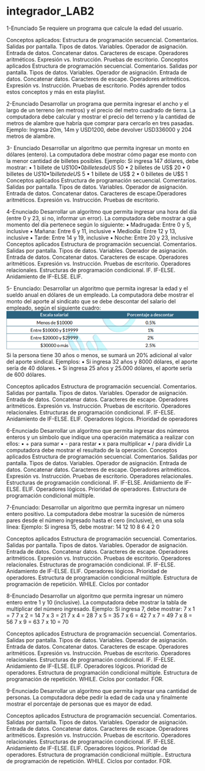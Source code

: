 # integrador_LAB2
1-Enunciado
Se requiere un programa que calcule la edad del usuario.

Conceptos aplicados:
Estructura de programación secuencial. Comentarios. Salidas por pantalla. Tipos de datos.
Variables. Operador de asignación. Entrada de datos. Concatenar datos. Caracteres de
escape. Operadores aritméticos. Expresión vs. Instrucción. Pruebas de escritorio.
Conceptos aplicados Estructura de programación secuencial. Comentarios. Salidas por
pantalla. Tipos de datos. Variables. Operador de asignación. Entrada de datos. Concatenar
datos. Caracteres de escape. Operadores aritméticos. Expresión vs. Instrucción. Pruebas
de escritorio. Podés aprender todos estos conceptos y más en esta playlist.


2-Enunciado
Desarrollar un programa que permita ingresar el ancho y el largo de un terreno (en metros)
y el precio del metro cuadrado de tierra. La computadora debe calcular y mostrar el precio
del terreno y la cantidad de metros de alambre que habría que comprar para cercarlo en
tres pasadas.
Ejemplo: Ingresa 20m, 14m y USD1200, debe devolver USD336000 y 204 metros de
alambre.

3- Enunciado
Desarrollar un algoritmo que permita ingresar un monto en dólares (entero). La
computadora debe mostrar cómo pagar ese monto con la menor cantidad de billetes
posibles.
Ejemplo: Si ingresa 147 dólares, debe mostrar:
▪ 1 billete de U$S 100
▪ 0 billetes de US$ 50
▪ 2 billetes de US$ 20
▪ 0 billetes de U$S 10
▪ 1 billete de U$S 5
▪ 1 billete de US$ 2
▪ 0 billetes de U$S 1
Conceptos aplicados
Estructura de programación secuencial. Comentarios. Salidas por pantalla. Tipos de datos.
Variables. Operador de asignación. Entrada de datos. Concatenar datos. Caracteres de
escape.Operadores aritméticos. Expresión vs. Instrucción. Pruebas de escritorio.

4-Enunciado
Desarrollar un algoritmo que permita ingresar una hora del día (entre 0 y 23, si
no, informar un error). La computadora debe mostrar a qué momento del día pertenece
según lo siguiente: ▪ Madrugada: Entre 0 y 5, inclusive ▪ Mañana: Entre 6 y 11, inclusive ▪
Mediodía: Entre 12 y 13, inclusive ▪ Tarde: Entre 14 y 19, inclusive ▪ Noche: Entre 20 y 23,
inclusive
Conceptos aplicados
Estructura de programación secuencial. Comentarios. Salidas por pantalla. Tipos de datos.
Variables. Operador de asignación. Entrada de datos. Concatenar datos. Caracteres de
escape. Operadores aritméticos. Expresión vs. Instrucción. Pruebas de escritorio.
Operadores relacionales. Estructuras de programación condicional. IF. IF-ELSE.
Anidamiento de IF-ELSE. ELIF.

5- Enunciado:
Desarrollar un algoritmo que permita ingresar la edad y el sueldo anual en dólares de un
empleado. La computadora debe mostrar el monto del aporte al sindicato que se debe
descontar del salario del empleado, según el siguiente cuadro:
![cuadro](image.png)
Si la persona tiene 30 años o menos, se sumará un 20% adicional al valor del aporte
sindical. Ejemplos: ▪ Si ingresa 32 años y 8000 dólares, el aporte sería de 40 dólares. ▪ Si
ingresa 25 años y 25.000 dólares, el aporte sería de 600 dólares.

Conceptos aplicados
Estructura de programación secuencial. Comentarios. Salidas por pantalla. Tipos de datos.
Variables. Operador de asignación. Entrada de datos. Concatenar datos. Caracteres de
escape. Operadores aritméticos. Expresión vs. Instrucción. Pruebas de escritorio.
Operadores relacionales. Estructuras de programación condicional. IF. IF-ELSE.
Anidamiento de IF-ELSE. ELIF. Operadores lógicos. Prioridad de operadores

6-Enunciado
Desarrollar un algoritmo que permita ingresar dos números enteros y un
símbolo que indique una operación matemática a realizar con ellos:
▪ + para sumar ▪ - para restar ▪ x para multiplicar ▪ / para dividir
La computadora debe mostrar el resultado de la operación.
Conceptos aplicados
Estructura de programación secuencial. Comentarios. Salidas por pantalla. Tipos de datos.
Variables. Operador de asignación. Entrada de datos. Concatenar datos. Caracteres de
escape. Operadores aritméticos. Expresión vs. Instrucción. Pruebas de escritorio.
Operadores relacionales. Estructuras de programación condicional. IF. IF-ELSE.
Anidamiento de IF-ELSE. ELIF. Operadores lógicos. Prioridad de operadores. Estructura de
programación condicional múltiple.

7-Enunciado:
Desarrollar un algoritmo que permita ingresar un número entero positivo. La computadora
debe mostrar la sucesión de números pares desde el número ingresado hasta el cero
(inclusive), en una sola línea: Ejemplo: Si ingresa 15, debe mostrar: 14 12 10 8 6 4 2 0

Conceptos aplicados Estructura de programación secuencial. Comentarios. Salidas por
pantalla. Tipos de datos. Variables. Operador de asignación. Entrada de datos. Concatenar
datos. Caracteres de escape. Operadores aritméticos. Expresión vs. Instrucción. Pruebas
de escritorio. Operadores relacionales. Estructuras de programación condicional. IF.
IF-ELSE. Anidamiento de IF-ELSE. ELIF. Operadores lógicos. Prioridad de operadores.
Estructura de programación condicional múltiple. Estructura de programación de repetición.
WHILE. Ciclos por contador

8-Enunciado
Desarrollar un algoritmo que permita ingresar un número entero entre 1 y 10
(inclusive). La computadora debe mostrar la tabla de multiplicar del número ingresado.
Ejemplo: Si ingresa 7, debe mostrar:
7 x 1 = 7
7 x 2 = 14
7 x 3 = 21
7 x 4 = 28
7 x 5 = 35
7 x 6 = 42
7 x 7 = 49
7 x 8 = 56
7 x 9 = 63
7 x 10 = 70

Conceptos aplicados
Estructura de programación secuencial. Comentarios. Salidas por pantalla. Tipos de datos.
Variables. Operador de asignación. Entrada de datos. Concatenar datos. Caracteres de
escape. Operadores aritméticos. Expresión vs. Instrucción. Pruebas de escritorio.
Operadores relacionales. Estructuras de programación condicional. IF. IF-ELSE.
Anidamiento de IF-ELSE. ELIF. Operadores lógicos. Prioridad de operadores. Estructura de
programación condicional múltiple. Estructura de programación de repetición. WHILE. Ciclos
por contador. FOR.

9-Enunciado
Desarrollar un algoritmo que permita ingresar una cantidad de personas. La
computadora debe pedir la edad de cada una y finalmente mostrar el porcentaje de
personas que es mayor de edad.

Conceptos aplicados
Estructura de programación secuencial. Comentarios. Salidas por pantalla. Tipos de datos.
Variables. Operador de asignación. Entrada de datos. Concatenar datos. Caracteres de
escape. Operadores aritméticos. Expresión vs. Instrucción. Pruebas de escritorio.
Operadores relacionales. Estructuras de programación condicional. IF. IF-ELSE.
Anidamiento de IF-ELSE. ELIF. Operadores lógicos. Prioridad de operadores. Estructura de
programación condicional múltiple.. Estructura de programación de repetición. WHILE.
Ciclos por contador. FOR.